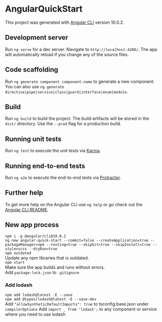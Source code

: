 # AngularQuickStart

This project was generated with [Angular CLI](https://github.com/angular/angular-cli) version 10.0.2.

## Development server

Run `ng serve` for a dev server. Navigate to `http://localhost:4200/`. The app will automatically reload if you change any of the source files.

## Code scaffolding

Run `ng generate component component-name` to generate a new component. You can also use `ng generate directive|pipe|service|class|guard|interface|enum|module`.

## Build

Run `ng build` to build the project. The build artifacts will be stored in the `dist/` directory. Use the `--prod` flag for a production build.

## Running unit tests

Run `ng test` to execute the unit tests via [Karma](https://karma-runner.github.io).

## Running end-to-end tests

Run `ng e2e` to execute the end-to-end tests via [Protractor](http://www.protractortest.org/).

## Further help

To get more help on the Angular CLI use `ng help` or go check out the [Angular CLI README](https://github.com/angular/angular-cli/blob/master/README.md).

## New app process
`npm i -g @angular/cli@10.0.2`  
`ng new angular-quick-start --commit=false --createApplication=true --packageManager=npm --routing=true --skipGit=true --skipInstall=true --style=scss --dryRun=true`  
`npm outdated`  
Update any npm libraries that is outdated.  
`npm start`  
Make sure the app builds and runs without errors.  
Add `package-lock.json` to `.gitignore`

### Add lodash
`npm add lodash@latest -E --save`  
`npm add @types/lodash@latest -E --save-dev`  
Add `"allowSyntheticDefaultImports": true` to tsconfig.base.json under `compilerOptions`
Add `import _ from 'lodash';` to any component or service where you need to use lodash
